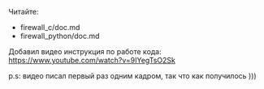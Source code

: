 Читайте:
- firewall_c/doc.md
- firewall_python/doc.md

Добавил видео инструкция по работе кода: https://www.youtube.com/watch?v=9IYegTsO2Sk

p.s: видео писал первый раз одним кадром, так что как получилось )))